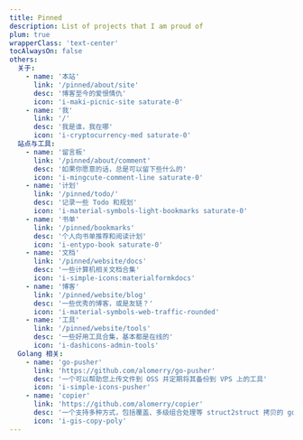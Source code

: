 ```yaml
---
title: Pinned
description: List of projects that I am proud of
plum: true
wrapperClass: 'text-center'
tocAlwaysOn: false
others:
  关于:
    - name: '本站'
      link: '/pinned/about/site'
      desc: '博客至今的爱恨情仇'
      icon: 'i-maki-picnic-site saturate-0'
    - name: '我'
      link: '/'
      desc: '我是谁，我在哪'
      icon: 'i-cryptocurrency-med saturate-0'
  站点与工具:
    - name: '留言板'
      link: '/pinned/about/comment'
      desc: '如果你愿意的话，总是可以留下些什么的'
      icon: 'i-mingcute-comment-line saturate-0'
    - name: '计划'
      link: '/pinned/todo/'
      desc: '记录一些 Todo 和规划'
      icon: 'i-material-symbols-light-bookmarks saturate-0'
    - name: '书单'
      link: '/pinned/bookmarks'
      desc: '个人向书单推荐和阅读计划'
      icon: 'i-entypo-book saturate-0'
    - name: '文档'
      link: '/pinned/website/docs'
      desc: '一些计算机相关文档合集'
      icon: 'i-simple-icons:materialformkdocs'
    - name: '博客'
      link: '/pinned/website/blog'
      desc: '一些优秀的博客，或是友链？'
      icon: 'i-material-symbols-web-traffic-rounded'
    - name: '工具'
      link: '/pinned/website/tools'
      desc: '一些好用工具合集，基本都是在线的'
      icon: 'i-dashicons-admin-tools'
  Golang 相关:
    - name: 'go-pusher'
      link: 'https://github.com/alomerry/go-pusher'
      desc: '一个可以帮助您上传文件到 OSS 并定期将其备份到 VPS 上的工具'
      icon: 'i-simple-icons-pusher'
    - name: 'copier'
      link: 'https://github.com/alomerry/copier'
      desc: '一个支持多种方式，包括覆盖、多级组合处理等 struct2struct 拷贝的 go 工具包'
      icon: 'i-gis-copy-poly'
---
```


<!-- @layout-full-width -->

<ListOthers :others="frontmatter.others" />
